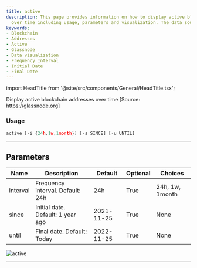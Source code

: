 ```yaml
---
title: active
description: This page provides information on how to display active blockchain addresses
  over time including usage, parameters and visualization. The data source is Glassnode.
keywords:
- Blockchain
- Addresses
- Active
- Glassnode
- Data visualization
- Frequency Interval
- Initial Date
- Final Date
---
```


import HeadTitle from '@site/src/components/General/HeadTitle.tsx';

<HeadTitle title="active - Dd - Crypto - Reference | OpenBB Terminal Docs" />

Display active blockchain addresses over time [Source: https://glassnode.org]

### Usage

```python
active [-i {24h,1w,1month}] [-s SINCE] [-u UNTIL]
```

---

## Parameters

| Name | Description | Default | Optional | Choices |
| ---- | ----------- | ------- | -------- | ------- |
| interval | Frequency interval. Default: 24h | 24h | True | 24h, 1w, 1month |
| since | Initial date. Default: 1 year ago | 2021-11-25 | True | None |
| until | Final date. Default: Today | 2022-11-25 | True | None |

![active](https://user-images.githubusercontent.com/46355364/154058739-e30fed47-c86f-4aef-a699-1bc69180c607.png)

---
